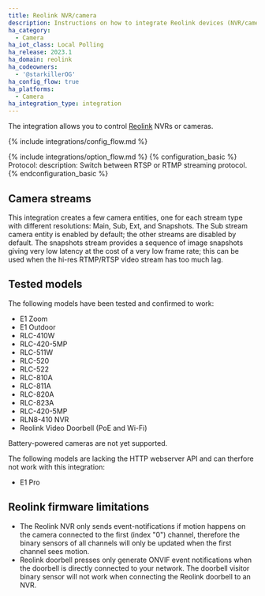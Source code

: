 ```yaml
---
title: Reolink NVR/camera
description: Instructions on how to integrate Reolink devices (NVR/cameras) into Home Assistant.
ha_category:
  - Camera
ha_iot_class: Local Polling
ha_release: 2023.1
ha_domain: reolink
ha_codeowners:
  - '@starkillerOG'
ha_config_flow: true
ha_platforms:
  - Camera
ha_integration_type: integration
---
```


The integration allows you to control [Reolink](https://reolink.com/) NVRs or cameras.

{% include integrations/config_flow.md %}

{% include integrations/option_flow.md %}
{% configuration_basic %}
Protocol:
  description: Switch between RTSP or RTMP streaming protocol. 
{% endconfiguration_basic %}

## Camera streams

This integration creates a few camera entities, one for each stream type with different resolutions: Main, Sub, Ext, and Snapshots.
The Sub stream camera entity is enabled by default; the other streams are disabled by default.
The snapshots stream provides a sequence of image snapshots giving very low latency at the cost of a very low frame rate; this can be used when the hi-res RTMP/RTSP video stream has too much lag.

## Tested models

The following models have been tested and confirmed to work:

- E1 Zoom
- E1 Outdoor
- RLC-410W
- RLC-420-5MP
- RLC-511W
- RLC-520
- RLC-522
- RLC-810A
- RLC-811A
- RLC-820A
- RLC-823A
- RLC-420-5MP
- RLN8-410 NVR
- Reolink Video Doorbell (PoE and Wi-Fi)

Battery-powered cameras are not yet supported.

The following models are lacking the HTTP webserver API and can therfore not work with this integration:

- E1 Pro

## Reolink firmware limitations

- The Reolink NVR only sends event-notifications if motion happens on the camera connected to the first (index "0") channel, therefore the binary sensors of all channels will only be updated when the first channel sees motion.
- Reolink doorbell presses only generate ONVIF event notifications when the doorbell is directly connected to your network. The doorbell visitor binary sensor will not work when connecting the Reolink doorbell to an NVR.
